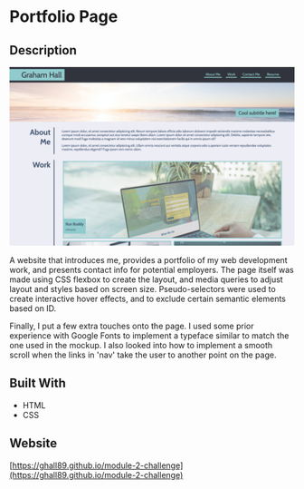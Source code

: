 # Portfolio Page

## Description 

![screenshot](./assets/readme/screenshot.png)

A website that introduces me, provides a portfolio of my web development work, and presents contact info for potential employers. The page itself was made using CSS flexbox to create the layout, and media queries to adjust layout and styles based on screen size. Pseudo-selectors were used to create interactive hover effects, and to exclude certain semantic elements based on ID. 

Finally, I put a few extra touches onto the page. I used some prior experience with Google Fonts to implement a typeface similar to match the one used in the mockup. I also looked into how to implement a smooth scroll when the links in 'nav' take the user to another point on the page. 

## Built With
* HTML
* CSS

## Website 

[https://ghall89.github.io/module-2-challenge](https://ghall89.github.io/module-2-challenge)
